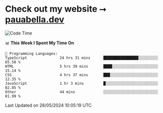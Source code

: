 # Check out my website ⭢ [pauabella.dev](https://pauabella.dev)

<!--START_SECTION:waka-->
![Code Time](http://img.shields.io/badge/Code%20Time-3%2C390%20hrs%2044%20mins-blue)

📊 **This Week I Spent My Time On** 

```text
💬 Programming Languages: 
TypeScript               24 hrs 31 mins      ████████████████░░░░░░░░░   65.58 % 
HTML                     5 hrs 39 mins       ████░░░░░░░░░░░░░░░░░░░░░   15.14 % 
CSS                      4 hrs 37 mins       ███░░░░░░░░░░░░░░░░░░░░░░   12.35 % 
JavaScript               1 hr 3 mins         █░░░░░░░░░░░░░░░░░░░░░░░░   02.85 % 
Other                    44 mins             ░░░░░░░░░░░░░░░░░░░░░░░░░   01.99 % 
```


 Last Updated on 28/05/2024 10:05:19 UTC
<!--END_SECTION:waka-->
